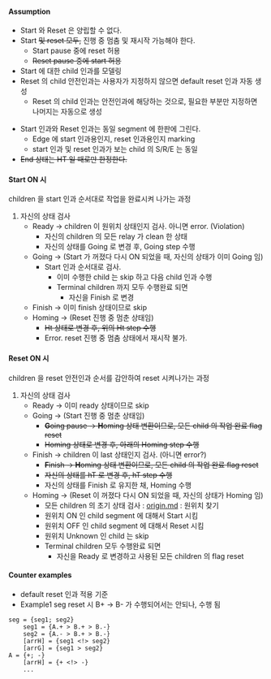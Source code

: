 #### Assumption
- Start 와 Reset 은 양립할 수 없다.
- Start ~~및 reset 모두,~~ 진행 중 멈춤 및 재시작 가능해야 한다.
    - Start pause 중에 reset 허용
    - ~~Reset pause 중에 start 허용~~
- Start 에 대한 child 인과를 모델링
- Reset 의 child 안전인과는 사용자가 지정하지 않으면 default reset 인과 자동 생성
    - Reset 의 child 인과는 안전인과에 해당하는 것으로, 필요한 부분만 지정하면 나머지는 자동으로 생성
<!-- 
- child segment 를 배치할 때에 RelayE + RelaySC + RelayRC 가 생성된다.
    - 단, child segment 가 Start port 접근 가능할 때에만 RelaySC 가 생성되고,
        Reset port 접근 가능할 때에만 RelayRC 가 생성된다.
    - RelayE : 자식 본연의 End 상태.  부모가 start 시키지 않아도 다른 부모에 의해서 ON 될 수 있다.
    - RelaySC : start 에 의한 complete
        - 부모가 start 시켰고, RelayE 가 ON 되었을 때에만 ON 시킨다.
        - 부모 자체의 reset 에 의해서만 clear 된다.  (RelayE 가 off 되더라도 ON 유지)
    - RelayRC : reset 에 의한 complete
        - **Reset 완료 flag**
            - Start 가 완료 flag 를 가지는 것처럼, reset 도 완료 flag 를 따로 가진다.
            - Reset port 가 존재하는 segment 만 RelayRC 를 가진다.
        - 부모가 reset 시켰고, RelayE 가 ON 되었을 때에만 ON 시킨다.
        - 부모 자체의 start 에 의해서만 clear 된다.  (RelayE 가 off 되더라도 ON 유지)
         -->
- Start 인과와 Reset 인과는 동일 segment 에 한판에 그린다.
    - Edge 에 start 인과용인지, reset 인과용인지 marking
    - start 인과 및 reset 인과가 보는 child 의 S/R/E 는 동일
- ~~End 상태는 HT 일 때로만 한정한다.~~



#### Start ON 시
children 을 start 인과 순서대로 작업을 완료시켜 나가는 과정
1. 자신의 상태 검사
    - Ready -> children 이 원위치 상태인지 검사.  아니면 error. (Violation)
        <!-- - Children 의 모든 RelayRC 를 off 시킴 -->
        - 자신의 children 의 모든 relay 가 clean 한 상태
        - 자신의 상태를 Going 로 변경 후, Going step 수행
    - Going -> (Start 가 꺼졌다 다시 ON 되었을 때, 자신의 상태가 이미 Going 임)
        <!-- - 모든 children 의 RelayRC 를 off -->
        - Start 인과 순서대로 검사.
            - 이미 수행한 child 는 skip 하고 다음 child 인과 수행
            - Terminal children 까지 모두 수행완료 되면
                - 자신을 Finish 로 변경
    - Finish -> 이미 finish 상태이므로 skip
    - Homing -> (Reset 진행 중 멈춘 상태임)
        - ~~Ht 상태로 변경 후, 위의 Ht step 수행~~
        - Error.  reset 진행 중 멈춤 상태에서 재시작 불가.

#### Reset ON 시
children 을 reset 안전인과 순서를 감안하여 reset 시켜나가는 과정
1. 자신의 상태 검사
    - Ready -> 이미 ready 상태이므로 skip
    - Going -> (Start 진행 중 멈춘 상태임)
        - ~~**G**oing pause -> **H**oming 상태 변환이므로, 모든 child 의 작업 완료 flag reset~~
        - ~~Homing 상태로 변경 후, 아래의 Homing step 수행~~
    - Finish -> children 이 last 상태인지 검사.  (아니면 error?)
        - ~~**F**inish -> **H**oming 상태 변환이므로, 모든 child 의 작업 완료 flag reset~~
        - ~~자신의 상태를 hT 로 변경 후, hT step 수행~~
        - 자신의 상태를 Finish 로 유지한 채, Homing 수행
    - Homing -> (Reset 이 꺼졌다 다시 ON 되었을 때, 자신의 상태가 Homing 임)
        - 모든 children 의 초기 상태 검사 : [origin.md](origin.md) : 원위치 찾기
        - 원위치 ON 인 child segment 에 대해서 Start 시킴
        - 원위치 OFF 인 child segment 에 대해서 Reset 시킴
        - 원위치 Unknown 인 child 는 skip
        - Terminal children 모두 수행완료 되면
            - 자신을 Ready 로 변경하고 사용된 모든 children 의 flag reset



#### Counter examples
- default reset 인과 적용 기준
- Example1 
    seg reset 시 B+ -> B- 가 수행되어서는 안되나, 수행 됨
```
seg = {seg1; seg2}
    seg1 = {A.+ > B.+ > B.-}
    seg2 = {A.- > B.+ > B.-}
    [arrH] = {seg1 <!> seg2}
    [arrG] = {seg1 > seg2}
A = {+; -}
    [arrH] = {+ <!> -}
    ...
```

